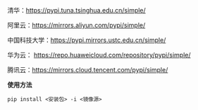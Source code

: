 清华：https://pypi.tuna.tsinghua.edu.cn/simple/

阿里云：https://mirrors.aliyun.com/pypi/simple/

中国科技大学：https://pypi.mirrors.ustc.edu.cn/simple/

华为云： https://repo.huaweicloud.com/repository/pypi/simple/

腾讯云：https://mirrors.cloud.tencent.com/pypi/simple/

**使用方法**
```
pip install <安装包> -i <镜像源>
```
